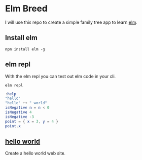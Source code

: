 # Elm Breed

I will use this repo to create a simple family tree app to learn [elm](http://elm-lang.org/).

## Install elm

```shell
npm install elm -g
```

## elm repl

With the elm repl you can test out elm code in your cli.

```shell
elm repl
```

```elm
:help
"hello"
"hello" ++ " world"
isNegative n = n < 0
isNegative 4
isNegative -3
point = { x = 3, y = 4 }
point.x
```

## [hello world](hello-world)

Create a hello world web site.